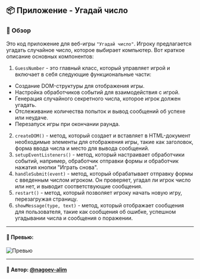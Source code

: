 ## 📦 Приложение - Угадай число

### 🚀 Обзор
Это код приложение для веб-игры `"Угадай число"`. Игроку предлагается угадать случайное число, которое выбирает компьютер. Вот краткое описание основных компонентов:

1. `GuessNumber` - это главный класс, который управляет игрой и включает в себя следующие функциональные части:
- Создание DOM-структуры для отображения игры.
- Настройка обработчиков событий для взаимодействия с игрой.
- Генерация случайного секретного числа, которое игрок должен угадать.
- Отслеживание количества попыток и вывод сообщений об успехе или неудаче.
- Перезапуск игры при окончании раунда. 
2. `createDOM()` - метод, который создает и вставляет в HTML-документ необходимые элементы для отображения игры, такие как заголовок, форма ввода числа и место для вывода сообщений.
3. `setupEventListeners()` - метод, который настраивает обработчики событий, например, обработчик отправки формы и обработчик нажатия кнопки "Играть снова".
4. `handleSubmit(event)` - метод, который обрабатывает отправку формы с введенным числом игроком. Он проверяет, угадал ли игрок число или нет, и выводит соответствующие сообщения. 
5. `restart()` - метод, который позволяет игроку начать новую игру, перезагружая страницу. 
6. `showMessage(type, text)` - метод, который отображает сообщения для пользователя, такие как сообщения об ошибке, успешном угадывании числа и сообщения о поражении.

---
#### 🌄 Превью:
![Превью](https://lh3.googleusercontent.com/drive-viewer/AITFw-wIKbRJMslT47NJa33QJJuiH8jTEbrLy4tOxALMC_GCzqibW782jMQ7WPkR4_oX4RzJVKlY_cCmdpaZZobN-VXpiv6iaA=s1600)


-----
#### 🙌 Автор: [@nagoev-alim](https://github.com/nagoev-alim)

